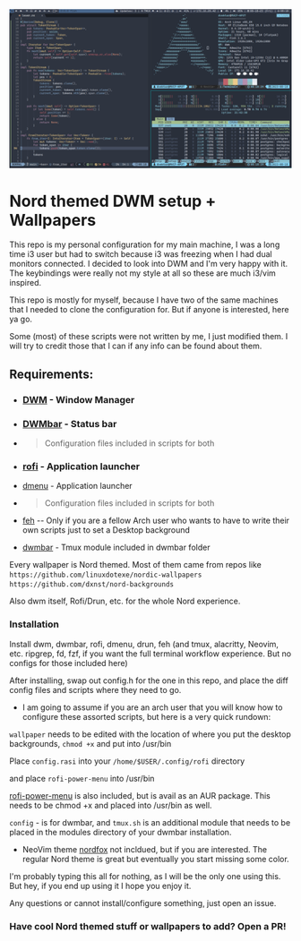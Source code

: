 <img src=/screenshots/dwm.png width="1250px">

# Nord themed DWM setup + Wallpapers

This repo is my personal configuration for my main machine, I was a long time i3 user but had to switch because i3 was freezing when I had dual monitors connected. I decided to look into DWM and I'm very happy with it. The keybindings were really not my style at all so these are much i3/vim inspired. 

This repo is mostly for myself, because I have two of the same machines that I needed to clone the configuration for. But if anyone is interested, here ya go. 

Some (most) of these scripts were not written by me, I just modified them. I will try to credit those that I can if any info can be found about them. 


## Requirements:
 - ### [DWM](https://dwm.suckless.org/) - Window Manager

 - ### [DWMbar](https://github.com/joestandring/dwm-bar) - Status bar
  - > Configuration files included in scripts for both


 - ### [rofi](https://github.com/davatorium/rofi) - Application launcher

  - [dmenu](https://tools.suckless.org/dmenu/) - Application launcher

 - > Configuration files included in scripts for both

 - [feh](https://wiki.archlinux.org/title/feh) -- Only if you are a fellow Arch user who wants to have to write their own scripts just to set a Desktop background

 - [dwmbar](https://github.com/joestandring/dwm-bar) - Tmux module included in dwmbar folder


Every wallpaper is Nord themed. Most of them came from repos like \
`https://github.com/linuxdotexe/nordic-wallpapers`
`https://github.com/dxnst/nord-backgrounds`

Also dwm itself, Rofi/Drun, etc. for the whole Nord experience.

### Installation

Install dwm, dwmbar, rofi, dmenu, drun, feh (and tmux, alacritty, Neovim, etc. ripgrep, fd, fzf, if you want the full terminal workflow experience. But no configs for those included here)

 After installing, swap out config.h for the one in this repo, and place the diff config files and scripts where they need to go.

- I am going to assume if you are an arch user that you will know how to configure these assorted scripts, but here is a very quick rundown:

 `wallpaper` needs to be edited with the location of where you put the desktop backgrounds, `chmod +x` and put into /usr/bin

Place `config.rasi` into your `/home/$USER/.config/rofi` directory

and place `rofi-power-menu` into /usr/bin

[rofi-power-menu](https://github.com/jluttine/rofi-power-menu) is also included, but is avail as an AUR package. This needs to be chmod +x and placed into /usr/bin as well.

`config` - is for dwmbar, and `tmux.sh` is an additional module that needs to be placed in the modules directory of your dwmbar installation.

 - NeoVim theme [nordfox](https://github.com/EdenEast/nightfox.nvim) not incldued, but if you are interested. The regular Nord theme is great but eventually you start missing some color. 

I'm probably typing this all for nothing, as I will be the only one using this. But hey, if you end up using it I hope you enjoy it.

Any questions or cannot install/configure something, just open an issue.


### Have cool Nord themed stuff or wallpapers to add? Open a PR!
